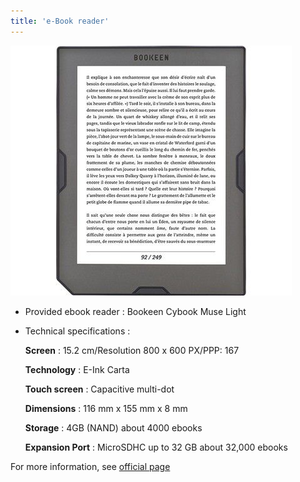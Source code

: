 ```yaml
---
title: 'e-Book reader'
---
```


![Muse](Muse.jpg)

- Provided ebook reader : Bookeen Cybook Muse Light

- Technical specifications :

    **Screen** : 15.2 cm/Resolution 800 x 600 PX/PPP: 167
    
    **Technology** : E-Ink Carta
    
    **Touch screen** : Capacitive multi-dot
    
    **Dimensions** : 116 mm x 155 mm x 8 mm
    
    **Storage** : 4GB (NAND) about 4000 ebooks
    
    **Expansion Port** : MicroSDHC up to 32 GB about 32,000 ebooks
    

For more information, see [official page](https://bookeen.com/products/cybook-muse-light)

